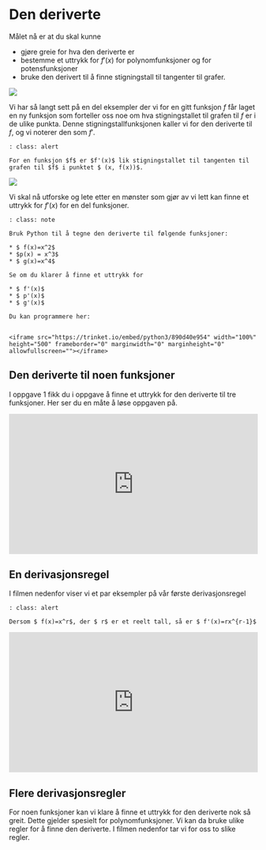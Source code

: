 # Den deriverte

Målet nå er at du skal kunne

* gjøre greie for hva den deriverte er
* bestemme et uttrykk for $f'(x)$ for polynomfunksjoner og for potensfunksjoner
* bruke den derivert til å finne stigningstall til tangenter til grafer. 

![](/bilder/deriverte.png)

Vi har så langt sett på en del eksempler der vi for en gitt funksjon 
$f$ får laget en ny funksjon som forteller oss noe om hva stigningstallet til grafen til $f$ er i de ulike punkta. Denne stigningstallfunksjonen kaller vi for den deriverte til $f$, og vi noterer den som $f'$.

```{admonition} Den deriverte
: class: alert

For en funksjon $f$ er $f'(x)$ lik stigningstallet til tangenten til grafen til $f$ i punktet $ (x, f(x))$.
```
![](/bilder/tangent-i-punkt.png)

Vi skal nå utforske og lete etter en mønster som gjør av vi lett kan finne et uttrykk for $f'(x)$ for en del funksjoner. 

```{admonition} Oppgave 1
: class: note

Bruk Python til å tegne den deriverte til følgende funksjoner: 

* $ f(x)=x^2$
* $p(x) = x^3$
* $ g(x)=x^4$ 

Se om du klarer å finne et uttrykk for 

* $ f'(x)$
* $ p'(x)$
* $ g'(x)$

Du kan programmere her: 


<iframe src="https://trinket.io/embed/python3/890d40e954" width="100%" height="500" frameborder="0" marginwidth="0" marginheight="0" allowfullscreen=""></iframe>
```


## Den deriverte til noen funksjoner

I oppgave 1 fikk du i oppgave å finne et uttrykk for den deriverte til tre  funksjoner. Her ser du en måte å løse oppgaven på. 

<div style="padding:56.31% 0 0 0;position:relative;"><iframe src="https://player.vimeo.com/video/511147881?h=fa69016fa4&title=0&byline=0&portrait=0" style="position:absolute;top:0;left:0;width:100%;height:100%;" frameborder="0" allow="autoplay; fullscreen; picture-in-picture" allowfullscreen></iframe></div><script src="https://player.vimeo.com/api/player.js"></script>

## En derivasjonsregel


I filmen nedenfor viser vi et par eksempler på vår første derivasjonsregel

```{admonition} Derivasjonsregel 1
: class: alert

Dersom $ f(x)=x^r$, der $ r$ er et reelt tall, så er $ f'(x)=rx^{r-1}$
```


<div style="padding:56.31% 0 0 0;position:relative;"><iframe src="https://player.vimeo.com/video/512917424?h=d3a0216765&title=0&byline=0&portrait=0" style="position:absolute;top:0;left:0;width:100%;height:100%;" frameborder="0" allow="autoplay; fullscreen; picture-in-picture" allowfullscreen></iframe></div><script src="https://player.vimeo.com/api/player.js"></script>

## Flere derivasjonsregler

For noen funksjoner kan vi klare å finne et uttrykk for den deriverte nok så greit. Dette gjelder spesielt for polynomfunksjoner.  Vi kan da bruke ulike regler for å finne den deriverte. I filmen nedenfor tar vi for oss to slike regler. 

